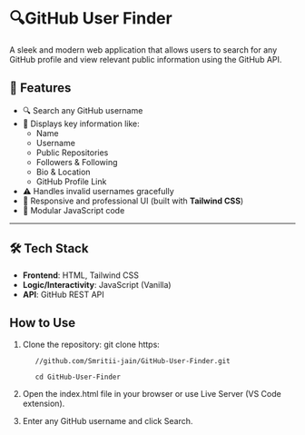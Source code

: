 # 🔍GitHub User Finder

A sleek and modern web application that allows users to search for any GitHub profile and view relevant public information using the GitHub API.

## 🚀 Features
- 🔍 Search any GitHub username
- 📄 Displays key information like:
  - Name
  - Username
  - Public Repositories
  - Followers & Following
  - Bio & Location
  - GitHub Profile Link
- ⚠️ Handles invalid usernames gracefully
- 📱 Responsive and professional UI (built with **Tailwind CSS**)
- 🧩 Modular JavaScript code

---

## 🛠️ Tech Stack
- **Frontend**: HTML, Tailwind CSS
- **Logic/Interactivity**: JavaScript (Vanilla)
- **API**: GitHub REST API

## How to Use

1. Clone the repository:
   git clone https:

          //github.com/Smritii-jain/GitHub-User-Finder.git
   
          cd GitHub-User-Finder

3. Open the index.html file in your browser or use Live Server (VS Code extension).
4. Enter any GitHub username and click Search.
